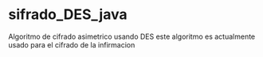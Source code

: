 # sifrado_DES_java
 Algoritmo de cifrado asimetrico usando DES
 este algoritmo es actualmente usado para el cifrado de la infirmacion
